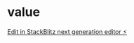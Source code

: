 # value

[Edit in StackBlitz next generation editor ⚡️](https://stackblitz.com/~/github.com/rlbrux/value)